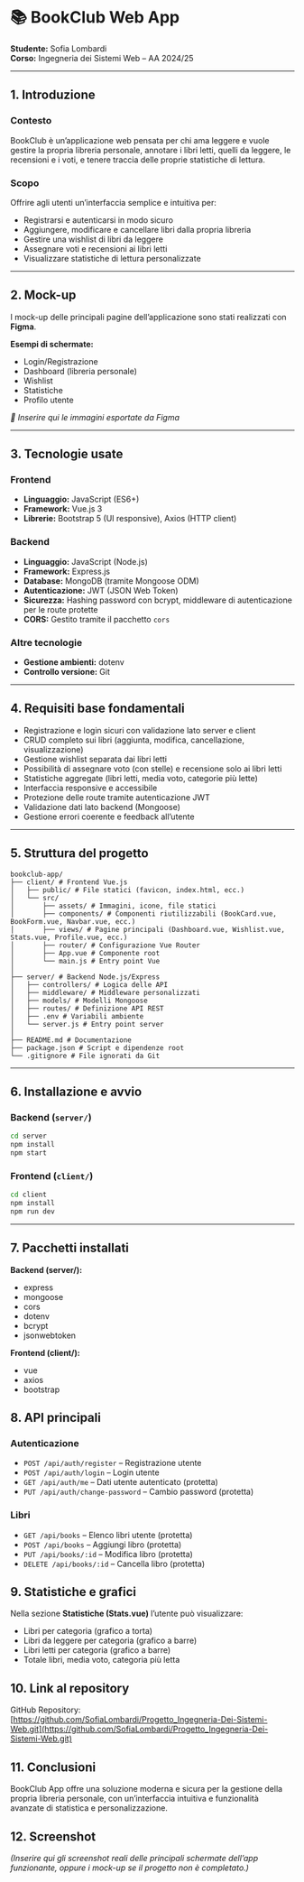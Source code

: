 # 📚 BookClub Web App

**Studente:** Sofia Lombardi  
**Corso:** Ingegneria dei Sistemi Web – AA 2024/25

---

## 1.  Introduzione

### Contesto  
BookClub è un’applicazione web pensata per chi ama leggere e vuole gestire la propria libreria personale, annotare i libri letti, quelli da leggere, le recensioni e i voti, e tenere traccia delle proprie statistiche di lettura.

### Scopo  
Offrire agli utenti un’interfaccia semplice e intuitiva per:

- Registrarsi e autenticarsi in modo sicuro
- Aggiungere, modificare e cancellare libri dalla propria libreria
- Gestire una wishlist di libri da leggere
- Assegnare voti e recensioni ai libri letti
- Visualizzare statistiche di lettura personalizzate

---

## 2.  Mock-up

I mock-up delle principali pagine dell’applicazione sono stati realizzati con **Figma**.

**Esempi di schermate:**

- Login/Registrazione  
- Dashboard (libreria personale)  
- Wishlist  
- Statistiche  
- Profilo utente  

*📸 Inserire qui le immagini esportate da Figma*

---

## 3.  Tecnologie usate

### Frontend
- **Linguaggio:** JavaScript (ES6+)
- **Framework:** Vue.js 3
- **Librerie:** Bootstrap 5 (UI responsive), Axios (HTTP client)


### Backend
- **Linguaggio:** JavaScript (Node.js)
- **Framework:** Express.js
- **Database:** MongoDB (tramite Mongoose ODM)
- **Autenticazione:** JWT (JSON Web Token)
- **Sicurezza:** Hashing password con bcrypt, middleware di autenticazione per le route protette
- **CORS:** Gestito tramite il pacchetto `cors`

### Altre tecnologie
- **Gestione ambienti:** dotenv
- **Controllo versione:** Git

---

## 4. Requisiti base fondamentali

- Registrazione e login sicuri con validazione lato server e client  
- CRUD completo sui libri (aggiunta, modifica, cancellazione, visualizzazione)  
- Gestione wishlist separata dai libri letti  
- Possibilità di assegnare voto (con stelle) e recensione solo ai libri letti  
- Statistiche aggregate (libri letti, media voto, categorie più lette)  
- Interfaccia responsive e accessibile  
- Protezione delle route tramite autenticazione JWT  
- Validazione dati lato backend (Mongoose)  
- Gestione errori coerente e feedback all’utente  

---

## 5.  Struttura del progetto

```
bookclub-app/
├── client/ # Frontend Vue.js
│   ├── public/ # File statici (favicon, index.html, ecc.)
│   └── src/
│       ├── assets/ # Immagini, icone, file statici
│       ├── components/ # Componenti riutilizzabili (BookCard.vue, BookForm.vue, Navbar.vue, ecc.)
│       ├── views/ # Pagine principali (Dashboard.vue, Wishlist.vue, Stats.vue, Profile.vue, ecc.)
│       ├── router/ # Configurazione Vue Router
│       ├── App.vue # Componente root
│       └── main.js # Entry point Vue
│
├── server/ # Backend Node.js/Express
│   ├── controllers/ # Logica delle API
│   ├── middleware/ # Middleware personalizzati
│   ├── models/ # Modelli Mongoose
│   ├── routes/ # Definizione API REST
│   ├── .env # Variabili ambiente
│   └── server.js # Entry point server
│
├── README.md # Documentazione
├── package.json # Script e dipendenze root
└── .gitignore # File ignorati da Git
```

---

## 6.  Installazione e avvio

### Backend (`server/`)
```bash
cd server
npm install
npm start
```

### Frontend (`client/`)
```bash
cd client
npm install
npm run dev
```

---

## 7. Pacchetti installati

**Backend (server/):**
- express
- mongoose
- cors
- dotenv
- bcrypt
- jsonwebtoken

**Frontend (client/):**
- vue
- axios
- bootstrap

## 8. API principali

### Autenticazione
- `POST /api/auth/register` – Registrazione utente  
- `POST /api/auth/login` – Login utente  
- `GET /api/auth/me` – Dati utente autenticato (protetta)  
- `PUT /api/auth/change-password` – Cambio password (protetta)

### Libri
- `GET /api/books` – Elenco libri utente (protetta)  
- `POST /api/books` – Aggiungi libro (protetta)  
- `PUT /api/books/:id` – Modifica libro (protetta)  
- `DELETE /api/books/:id` – Cancella libro (protetta)  


## 9.  Statistiche e grafici

Nella sezione **Statistiche (Stats.vue)** l’utente può visualizzare:

- Libri per categoria (grafico a torta)  
- Libri da leggere per categoria (grafico a barre)  
- Libri letti per categoria (grafico a barre)  
- Totale libri, media voto, categoria più letta  

## 10.  Link al repository

GitHub Repository:  
[https://github.com/SofiaLombardi/Progetto_Ingegneria-Dei-Sistemi-Web.git](https://github.com/SofiaLombardi/Progetto_Ingegneria-Dei-Sistemi-Web.git)

## 11. Conclusioni

BookClub App offre una soluzione moderna e sicura per la gestione della propria libreria personale, con un’interfaccia intuitiva e funzionalità avanzate di statistica e personalizzazione.

## 12. Screenshot

*(Inserire qui gli screenshot reali delle principali schermate dell’app funzionante, oppure i mock-up se il progetto non è completato.)*
